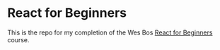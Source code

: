 # React for Beginners

This is the repo for my completion of the Wes Bos [React for Beginners](https://reactforbeginners.com/) course.
